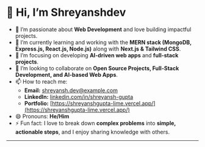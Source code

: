 # 👋 Hi, I’m Shreyanshdev

- 👀 I’m passionate about **Web Development** and love building impactful projects.
- 🌱 I’m currently learning and working with the **MERN stack (MongoDB, Express.js, React.js, Node.js)** along with **Next.js & Tailwind CSS**.
- 💼 I’m focusing on developing **AI-driven web apps** and **full-stack projects**.
- 🤝 I’m looking to collaborate on **Open Source Projects, Full-Stack Development, and AI-based Web Apps**.
- 📫 How to reach me:  
  - **Email:** shreyansh.dev@example.com  
  - **LinkedIn:** [linkedin.com/in/shreyansh-gupta]((https://www.linkedin.com/in/shreyansh-gupta-680025276/))  
  - **Portfolio:** [https://shreyanshgupta-lime.vercel.app/](https://shreyanshgupta-lime.vercel.app/)
- 😄 Pronouns: **He/Him**
- ⚡ Fun fact: I love to break down **complex problems** into **simple, actionable steps**, and I enjoy sharing knowledge with others.

---

<!---
Shreyanshdev/Shreyanshdev is a ✨ special ✨ repository because its `README.md` (this file) appears on your GitHub profile.
You can click the Preview link to take a look at your changes.
--->
